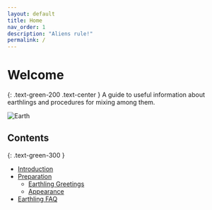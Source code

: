 ```yaml
---
layout: default
title: Home
nav_order: 1
description: "Aliens rule!"
permalink: /
---
```


# Welcome
{: .text-green-200 .text-center }
A guide to useful information about earthlings and procedures for mixing among them.

![Earth](../images/Earth.png)

## Contents
{: .text-green-300 }
+ [Introduction](docs/Introduction.html)
+ [Preparation](docs/preparation)
  + [Earthling Greetings](docs/preparation/Greeting)
  + [Appearance](docs/preparation/Appearance)
+ [Earthling FAQ](docs/EarthlingFAQ)

